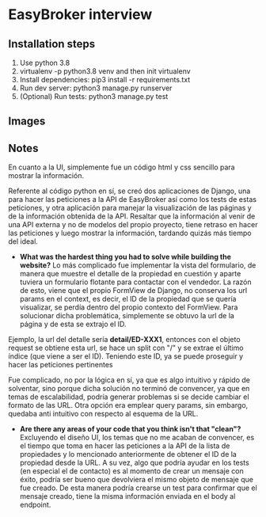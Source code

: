 # EasyBroker interview 
## Installation steps

 1. Use python 3.8 
 2. virtualenv -p python3.8 venv and then init virtualenv
 3. Install dependencies: pip3 install -r requirements.txt
 4. Run dev server: python3 manage.py runserver
 5. (Optional) Run tests: python3 manage.py test

 ## Images


## Notes
En cuanto a la UI, simplemente fue un código html y css sencillo para mostrar la información.

Referente al código python en sí, se creó dos aplicaciones de Django, una para hacer las peticiones a la API de EasyBroker así como los tests de estas peticiones, y otra aplicación para manejar la visualización de las páginas y de la información obtenida de la API. 
Resaltar que la información al venir de una API externa y no de modelos del propio proyecto, tiene retraso en hacer las peticiones y luego mostrar la información, tardando quizás más tiempo del ideal. 

-   **What was the hardest thing you had to solve while building the website?**
Lo más complicado fue implementar la vista del formulario, de manera que muestre el detalle de la propiedad en cuestión y aparte tuviera un formulario flotante para contactar con el vendedor. La razón de esto, viene que el propio FormView de Django, no conserva los url params en el context, es decir, el ID de la propiedad que se quería visualizar, se perdía dentro del propio contexto del FormView. Para solucionar dicha problemática, simplemente se obtuvo la url de la página y de esta se extrajo el ID.

Ejemplo, la url del detalle sería **detail/ED-XXX1**, entonces con el objeto request se obtiene esta url, se hace un split con "/" y se extrae el último índice (que viene a ser el ID). Teniendo este ID, ya se puede proseguir y hacer las peticiones pertinentes

Fue complicado, no por la lógica en sí, ya que es algo intuitivo y rápido de solventar, sino porque dicha solución no terminó de convencer, ya que en temas de escalabilidad, podría generar problemas si se decide cambiar el formato de las URL. Otra opción era emplear query params, sin embargo, quedaba anti intuitivo con respecto al esquema de la URL.

-   **Are there any areas of your code that you think isn't that "clean"?**
Excluyendo el diseño UI, los temas que no me acaban de convencer, es el tiempo que toma en hacer las peticiones a la API de la lista de propiedades y lo mencionado anteriormente de obtener el ID de la propiedad desde la URL. A su vez, algo que podría ayudar en los tests (en especial el de contacto) es al momento de crear un mensaje con éxito, podría ser bueno que devolviera el mismo objeto de mensaje que fue creado. De esta manera podría crearse un test para confirmar que el mensaje creado, tiene la misma información enviada en el body al endpoint.



 

